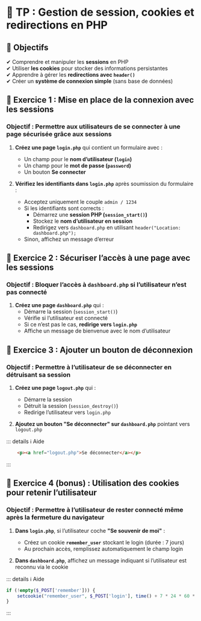 

# 📝 **TP : Gestion de session, cookies et redirections en PHP**  

## 🎯 **Objectifs**  
✔ Comprendre et manipuler les **sessions** en PHP  
✔ Utiliser **les cookies** pour stocker des informations persistantes  
✔ Apprendre à gérer les **redirections avec `header()`**  
✔ Créer un **système de connexion simple** (sans base de données)  


## **🔧 Exercice 1 : Mise en place de la connexion avec les sessions**
### **Objectif :** Permettre aux utilisateurs de se connecter à une page sécurisée grâce aux sessions  

1. **Créez une page `login.php`** qui contient un formulaire avec :  
   - Un champ pour le **nom d’utilisateur (`login`)**  
   - Un champ pour le **mot de passe (`password`)**  
   - Un bouton **Se connecter**  

2. **Vérifiez les identifiants dans `login.php`** après soumission du formulaire :  
   - Acceptez uniquement le couple `admin / 1234`  
   - Si les identifiants sont corrects :  
     - Démarrez une **session PHP (`session_start()`)**  
     - Stockez le **nom d’utilisateur en session**  
     - Redirigez vers `dashboard.php` en utilisant `header("Location: dashboard.php");`  
   - Sinon, affichez un message d’erreur  



## **🔧 Exercice 2 : Sécuriser l’accès à une page avec les sessions**
###  **Objectif :** Bloquer l’accès à `dashboard.php` si l’utilisateur n’est pas connecté  

1. **Créez une page `dashboard.php`** qui :  
   - Démarre la session (`session_start()`)  
   - Vérifie si l’utilisateur est connecté  
   - Si ce n’est pas le cas, **redirige vers `login.php`**  
   - Affiche un message de bienvenue avec le nom d’utilisateur  



## **🔧 Exercice 3 : Ajouter un bouton de déconnexion**
###  **Objectif :** Permettre à l’utilisateur de se déconnecter en détruisant sa session  

1. **Créez une page `logout.php`** qui :  
   - Démarre la session  
   - Détruit la session (`session_destroy()`)  
   - Redirige l’utilisateur vers `login.php`  

2. **Ajoutez un bouton "Se déconnecter" sur `dashboard.php`** pointant vers `logout.php`  

::: details ℹ️ Aide
```html
    <p><a href="logout.php">Se déconnecter</a></p>
```
:::

## **🎁 Exercice 4 (bonus) : Utilisation des cookies pour retenir l’utilisateur**
###  **Objectif :** Permettre à l’utilisateur de rester connecté même après la fermeture du navigateur  

1. **Dans `login.php`**, si l’utilisateur coche **"Se souvenir de moi"** :  
   - Créez un cookie **`remember_user`** stockant le login (durée : 7 jours)  
   - Au prochain accès, remplissez automatiquement le champ login  

2. **Dans `dashboard.php`**, affichez un message indiquant si l’utilisateur est reconnu via le cookie  

::: details ℹ️ Aide 
```php
if (!empty($_POST['remember'])) {
    setcookie("remember_user", $_POST['login'], time() + 7 * 24 * 60 * 60);
}
```
:::

